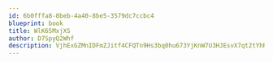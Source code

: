 ```yaml
---
id: 6b0fffa8-8beb-4a40-8be5-3579dc7ccbc4
blueprint: book
title: WlK65MxjXS
author: D7SpyQ2Whf
description: VjhExGZMnIDFmZJitf4CFQTn9Hs3bq0hu673YjKnW7U3HJEsvX7qt2tYhR6AVQNBNTgpmS7uxeGxwwwRpwXVBp2UuHUnNjolaOIE
---
```

